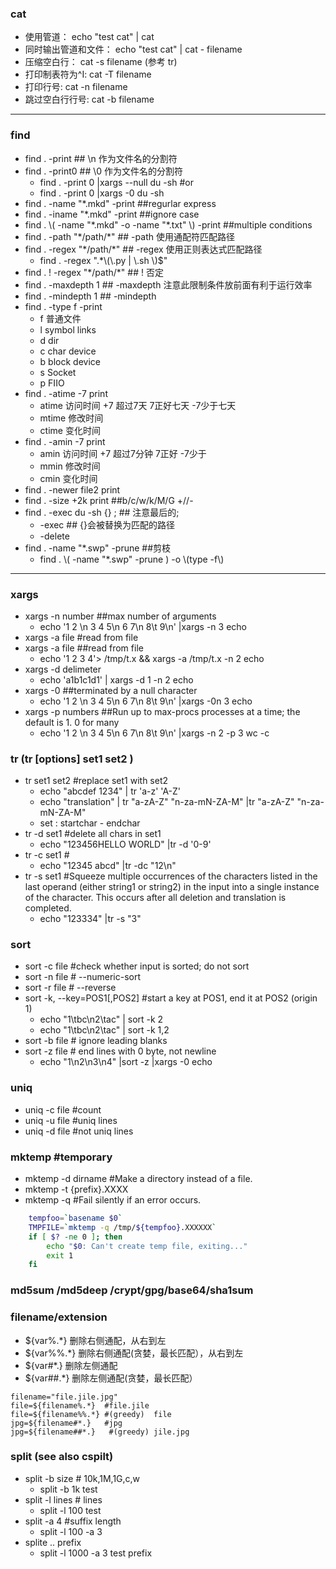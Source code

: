 ### cat
- 使用管道： echo "test cat" | cat 
- 同时输出管道和文件： echo "test cat" | cat - filename 
- 压缩空白行： cat -s filename  (参考 tr)
- 打印制表符为^I:  cat -T filename
- 打印行号:  cat -n filename
- 跳过空白行行号:  cat -b filename

----


### find
- find . -print    	## \n 作为文件名的分割符
- find . -print0   	## \0 作为文件名的分割符
    * find . -print 0 |xargs --null du -sh  #or
    * find . -print 0 |xargs -0 du -sh
- find . -name "\*.mkd" -print   	##regurlar express
- find . -iname "\*.mkd" -print  	##ignore case
- find .  \\( -name "\*.mkd" -o -name "\*.txt" \\) -print  	##multiple conditions
- find . -path "\*/path/\*"  	## -path 使用通配符匹配路径
- find . -regex "\*/path/\*"  	## -regex 使用正则表达式匹配路径
    * find . -regex ".\*\\(\\.py | \\.sh \\)$"
- find . ! -regex "\*/path/\*"  	## ! 否定
- find . -maxdepth 1      	## -maxdepth  注意此限制条件放前面有利于运行效率
- find . -mindepth 1      	## -mindepth
- find . -type f -print
    * f 普通文件
    * l symbol links
    * d dir
    * c char device 
    * b block device
    * s Socket
    * p FIIO
- find . -atime -7 print
    * atime 访问时间  +7 超过7天  7正好七天  -7少于七天
    * mtime 修改时间
    * ctime 变化时间
- find . -amin -7 print
    * amin 访问时间  +7 超过7分钟  7正好  -7少于
    * mmin 修改时间
    * cmin 变化时间
- find . -newer file2 print
- find . -size +2k print  	##b/c/w/k/M/G    +//-
- find . -exec du -sh {} \;   	## 注意最后的\;  
    * -exec    	## {}会被替换为匹配的路径
    * -delete
- find . -name "\*.swp" -prune 	##剪枝
    * find . \\( -name "\*.swp" -prune \) -o \\(type -f\\)

----

 ### xargs
- xargs -n number       ##max number of arguments
    * echo '1 2 \n 3 4 5\n 6 7\n 8\t 9\n' |xargs -n 3 echo
- xargs -a file         #read from file
- xargs -a file         ##read from file
    * echo '1 2 3 4'> /tmp/t.x && xargs -a /tmp/t.x -n 2 echo
- xargs -d delimeter
    * echo 'a1b1c1d1' | xargs -d 1 -n 2 echo
- xargs -0          ##terminated by a null character
    * echo '1 2 \n 3 4 5\n 6 7\n 8\t 9\n' |xargs -0n 3 echo
- xargs -p numbers          ##Run up to max-procs processes at a time; the default is 1. 0 for many
    * echo '1 2 \n 3 4 5\n 6 7\n 8\t 9\n' |xargs -n 2 -p 3 wc -c



### tr (tr [options] set1 set2 )
- tr set1 set2  #replace set1 with set2
    * echo "abcdef 1234" | tr 'a-z' 'A-Z'
    * echo "translation" | tr "a-zA-Z" "n-za-mN-ZA-M" |tr "a-zA-Z" "n-za-mN-ZA-M"
    * set : startchar - endchar
- tr -d set1  #delete all chars in set1
    * echo "123456HELLO WORLD" |tr -d '0-9'
- tr -c set1 #
    * echo "12345 abcd" |tr -dc "12\n"
- tr -s set1 #Squeeze multiple occurrences of the characters listed in the last operand (either string1 or string2) in the input into a single instance of the character.  This occurs after all deletion and translation is completed.
    * echo "123334" |tr -s "3"

### sort
- sort -c  file #check whether input is sorted; do not sort
- sort -n file  # --numeric-sort
- sort -r file  # --reverse
- sort -k, --key=POS1[,POS2]   #start a key at POS1, end it at POS2 (origin 1)
    * echo "1\tbc\n2\tac" | sort -k 2 
    * echo "1\tbc\n2\tac" | sort -k 1,2
- sort -b file  # ignore leading blanks
- sort -z file  # end lines with 0 byte, not newline
    * echo "1\n2\n3\n4"  |sort -z |xargs -0 echo

### uniq
- uniq -c file #count
- uniq -u file #uniq lines
- uniq -d file #not uniq lines

### mktemp #temporary
- mktemp -d  dirname    #Make a directory instead of a file.
- mktemp -t  {prefix}.XXXX
- mktemp -q      #Fail silently if an error occurs.

```sh
    tempfoo=`basename $0`
    TMPFILE=`mktemp -q /tmp/${tempfoo}.XXXXXX`
    if [ $? -ne 0 ]; then
        echo "$0: Can't create temp file, exiting..."
        exit 1
    fi
```


### md5sum /md5deep /crypt/gpg/base64/sha1sum


### filename/extension
- ${var%.\*}  删除右侧通配，从右到左
- ${var%%.\*}  删除右侧通配(贪婪，最长匹配），从右到左
- ${var#\*.}  删除左侧通配
- ${var##.\*}  删除左侧通配(贪婪，最长匹配）

```shell
filename="file.jile.jpg"
file=${filename%.*}  #file.jile
file=${filename%%.*} #(greedy)  file
jpg=${filename#*.}   #jpg
jpg=${filename##*.}   #(greedy) jile.jpg
```

### split  (see also cspilt)
- split -b size  # 10k,1M,1G,c,w
    + split -b 1k test
- split -l lines # lines
    + split -l 100 test
- split -a 4 #suffix length
    + split -l 100 -a 3
- splite .. prefix
    + split -l 1000 -a 3 test prefix


